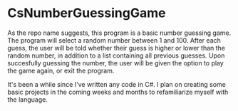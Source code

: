 # CsNumberGuessingGame
As the repo name suggests, this program is a basic number guessing game. The program will select a random number between 1 and 100. After each guess, the user will be told whether their guess is higher or lower than the random number, in addition to a list containing all previous guesses. Upon succesfully guessing the number, the user will be given the option to play the game again, or exit the program.

It's been a while since I've written any code in C#. I plan on creating some basic projects in the coming weeks and months to refamiliarize myself with the language.
